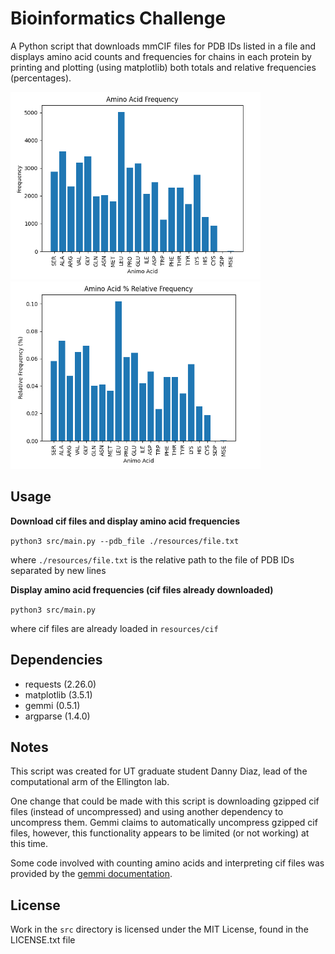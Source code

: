 # Bioinformatics Challenge
A Python script that downloads mmCIF files for PDB IDs listed in a file and displays amino acid counts and frequencies for chains in each protein by printing and plotting (using matplotlib) both totals and relative frequencies (percentages). 

<img src="plot1.png" alt="drawing" width="400"/>
<img src="plot2.png" alt="drawing" width="400"/>

## Usage
**Download cif files and display amino acid frequencies**

`python3 src/main.py --pdb_file ./resources/file.txt`

where `./resources/file.txt` is the relative path to the file of PDB IDs separated by new lines

**Display amino acid frequencies (cif files already downloaded)**

`python3 src/main.py`

where cif files are already loaded in `resources/cif`

## Dependencies
- requests (2.26.0)
- matplotlib (3.5.1)
- gemmi (0.5.1)
- argparse (1.4.0)

## Notes
This script was created for UT graduate student Danny Diaz, lead of the computational arm of the Ellington lab. 

One change that could be made with this script is downloading gzipped cif files (instead of uncompressed) and using another dependency to uncompress them. Gemmi claims to automatically uncompress gzipped cif files, however, this functionality appears to be limited (or not working) at this time.

Some code involved with counting amino acids and interpreting cif files was provided by the [gemmi documentation](https://gemmi.readthedocs.io/en/latest/cif.html#amino-acid-frequency).

## License
Work in the `src` directory is licensed under the MIT License, found in the LICENSE.txt file